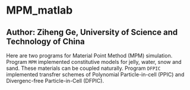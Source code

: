 # MPM_matlab

## Author: Ziheng Ge, University of Science and Technology of China
Here are two programs for Material Point Method (MPM) simulation. 
Program `MPM` implemented constitutive models for jelly, water, snow and sand. These materials can be coupled naturally.
Program `DFPIC` implemented transfrer schemes of Polynomial Particle-in-cell (PPIC) and Divergenc-free Particle-in-Cell (DFPIC).